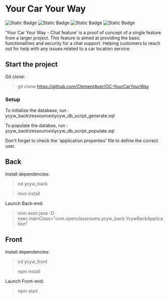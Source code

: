 # Your Car Your Way

<div>
<img alt="Static Badge" src="https://img.shields.io/badge/Java-%23ff7b0c">
<img alt="Static Badge" src="https://img.shields.io/badge/Spring_Boot-5bd84c">
<img alt="Static Badge" src="https://img.shields.io/badge/Angular-%23F44336">
<img alt="Static Badge" src="https://img.shields.io/badge/TypeScript-3178c6">
</div>

'Your Car Your Way - Chat feature' is a proof of concept of a single feature from a larger project. This feature is aimed at providing the basic functionalities and security for a chat support. Helping customers to reach out for help with any issues related to a car location service.

## Start the project

Git clone:

> git clone https://github.com/ClementAver/OC-YourCarYourWay

### Setup

To initialize the database, run : ycyw_back\ressources\ycyw_db_script_generate.sql

To populate the databse, run : ycyw_back\ressources\ycyw_db_script_populate.sql

Don't forget to check the 'application.properties' file to define the correct user.

## Back

Install dependencies:

> cd ycyw_back

> mvn install

Launch Back-end:

> mvn exec:java -D exec.mainClass="com.openclassrooms.ycyw_back.YcywBackApplication"

## Front

Install dependencies:

> cd ycyw_front

> npm install

Launch Front-end:

> npm start